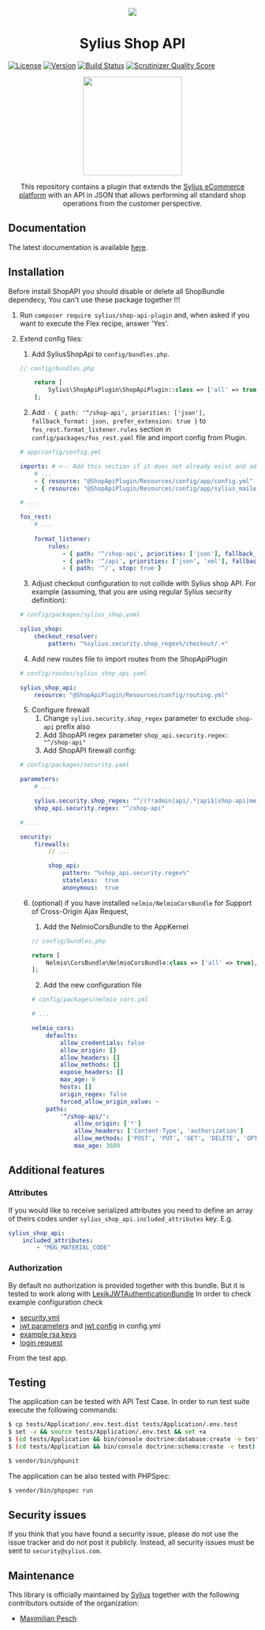 <p align="center">
    <a href="https://sylius.com" target="_blank">
        <img src="https://demo.sylius.com/assets/shop/img/logo.png" />
    </a>
</p>

<h1 align="center">Sylius Shop API </h1>

[![License](https://img.shields.io/packagist/l/sylius/shop-api-plugin.svg)](https://packagist.org/packages/sylius/shop-api-plugin) [![Version](https://img.shields.io/packagist/v/sylius/shop-api-plugin.svg)](https://packagist.org/packages/sylius/shop-api-plugin) [![Build Status](https://travis-ci.org/Sylius/ShopApiPlugin.svg?branch=master)](https://travis-ci.org/Sylius/ShopApiPlugin) [![Scrutinizer Quality Score](https://img.shields.io/scrutinizer/g/Sylius/SyliusShopApiPlugin.svg)](https://scrutinizer-ci.com/g/Sylius/SyliusShopApiPlugin/)

<p align="center"><a href="https://sylius.com/plugins/" target="_blank"><img src="https://sylius.com/assets/badge-official-sylius-plugin.png" width="200"></a></p>

<p align="center">This repository contains a plugin that extends the <a href="https://github.com/Sylius/Sylius">Sylius eCommerce platform</a> with an API in JSON that allows performing all standard shop operations from the customer perspective.</p>

## Documentation

The latest documentation is available [here](https://app.swaggerhub.com/apis/Sylius/sylius-shop-api/1.0.0).

## Installation

Before install ShopAPI you should disable or delete all ShopBundle dependecy, You can't use these package together !!!

1. Run `composer require sylius/shop-api-plugin` and, when asked if you want to execute the Flex recipe, answer 'Yes'.
2. Extend config files:
    1. Add SyliusShopApi to `config/bundles.php`.
    ```php
    // config/bundles.php
    
        return [
            Sylius\ShopApiPlugin\ShopApiPlugin::class => ['all' => true],
        ];
    ```
    2. Add `- { path: '^/shop-api', priorities: ['json'], fallback_format: json, prefer_extension: true }` to `fos_rest.format_listener.rules` 
    section in `config/packages/fos_rest.yaml` file and import config from Plugin.
    ```yml
    # app/config/config.yml
    
    imports: # <-- Add this section if it does not already exist and add the lines below
        # ...
        - { resource: "@ShopApiPlugin/Resources/config/app/config.yml" }
        - { resource: "@ShopApiPlugin/Resources/config/app/sylius_mailer.yml" }

    # ...
    
    fos_rest:
        # ...
        
        format_listener:
            rules:
                - { path: '^/shop-api', priorities: ['json'], fallback_format: json, prefer_extension: true } # <-- Add this
                - { path: '^/api', priorities: ['json', 'xml'], fallback_format: json, prefer_extension: true }
                - { path: '^/', stop: true }
    
    ```
    
    3. Adjust checkout configuration to not collide with Sylius shop API. For example
    (assuming, that you are using regular Sylius security definition):
    ```yml
    # config/packages/sylius_shop.yaml

    sylius_shop:
        checkout_resolver:
            pattern: "%sylius.security.shop_regex%/checkout/.+"
    ```

    4. Add new routes file to import routes from the ShopApiPlugin
    ```yml
    # config/routes/sylius_shop_api.yaml

    sylius_shop_api:
        resource: "@ShopApiPlugin/Resources/config/routing.yml"
    ```
    5. Configure firewall
        1. Change `sylius.security.shop_regex` parameter to exclude `shop-api` prefix also
        2. Add ShopAPI regex parameter `shop_api.security.regex: "^/shop-api"`
        3. Add ShopAPI firewall config:
    ```yml
    # config/packages/security.yaml

    parameters:
        # ...
    
        sylius.security.shop_regex: "^/(?!admin|api/.*|api$|shop-api|media/.*)[^/]++" # shop-api has been added inside the brackets
        shop_api.security.regex: "^/shop-api"

    # ... 

    security:
        firewalls:
            // ...
    
            shop_api:
                pattern: "%shop_api.security.regex%"
                stateless:  true
                anonymous:  true
    ```
    
    6. (optional) if you have installed `nelmio/NelmioCorsBundle` for Support of Cross-Origin Ajax Request,
        1. Add the NelmioCorsBundle to the AppKernel
    
        ```php
        // config/bundles.php
        
        return [
            Nelmio\CorsBundle\NelmioCorsBundle:class => ['all' => true],
        ];

        ```
    
        2. Add the new configuration file  
    
        ```yml
        # config/packages/nelmio_cors.yml
        
        # ...
        
        nelmio_cors:
            defaults:
                allow_credentials: false
                allow_origin: []
                allow_headers: []
                allow_methods: []
                expose_headers: []
                max_age: 0
                hosts: []
                origin_regex: false
                forced_allow_origin_value: ~
            paths:
                '^/shop-api/':
                    allow_origin: ['*']
                    allow_headers: ['Content-Type', 'authorization']
                    allow_methods: ['POST', 'PUT', 'GET', 'DELETE', 'OPTIONS']
                    max_age: 3600
        ```

## Additional features

### Attributes

If you would like to receive serialized attributes you need to define an array of theirs codes under `sylius_shop_api.included_attributes` key. E.g.
```yml
sylius_shop_api:
    included_attributes:
        - "MUG_MATERIAL_CODE"
```

### Authorization

By default no authorization is provided together with this bundle. But it is tested to work along with [LexikJWTAuthenticationBundle](https://github.com/lexik/LexikJWTAuthenticationBundle)
In order to check example configuration check 
 - [security.yml](https://github.com/Sylius/SyliusShopApiPlugin/blob/master/tests/Application/app/config/security.yml)
 - [jwt parameters](https://github.com/Sylius/SyliusShopApiPlugin/blob/master/tests/Application/app/config/config.yml#L4-L7) and [jwt config](https://github.com/Sylius/SyliusShopApiPlugin/blob/master/tests/Application/app/config/config.yml#L55-L59) in config.yml
 - [example rsa keys](https://github.com/Sylius/SyliusShopApiPlugin/tree/master/tests/Application/app/config/jwt)
 - [login request](https://github.com/Sylius/SyliusShopApiPlugin/blob/master/tests/Controller/CustomerShopApiTest.php#L52-L68)
 
From the test app.

## Testing

The application can be tested with API Test Case. In order to run test suite execute the following commands:

```bash
$ cp tests/Application/.env.test.dist tests/Application/.env.test
$ set -a && source tests/Application/.env.test && set +a
$ (cd tests/Application && bin/console doctrine:database:create -e test)
$ (cd tests/Application && bin/console doctrine:schema:create -e test)

$ vendor/bin/phpunit
```

The application can be also tested with PHPSpec:

```bash
$ vendor/bin/phpspec run
```

## Security issues

If you think that you have found a security issue, please do not use the issue tracker and do not post it publicly. 
Instead, all security issues must be sent to `security@sylius.com`.

## Maintenance

This library is officially maintained by [Sylius](https://sylius.com) together with the following contributors outside of the organization:
 * [Maximilian Pesch](https://github.com/mamazu)
